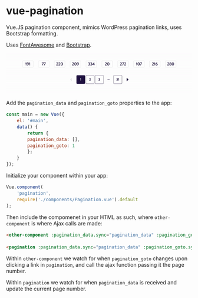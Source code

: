 # vue-pagination
Vue.JS pagination component, mimics WordPress pagination links, uses Bootstrap formatting.

Uses [FontAwesome](https://fontawesome.com) and [Bootstrap](https://getbootstrap.com/).

![foo](https://raw.githubusercontent.com/zenithtech/vue-pagination/master/menu.gif)


Add the `pagination_data` and `pagination_goto` properties to the app:
```javascript
const main = new Vue({
    el: '#main',
    data() {
        return {
		pagination_data: [],
		pagination_goto: 1
        };
    }
});
```


Initialize your component within your app:
```javascript
Vue.component(
	'pagination',
	require('./components/Pagination.vue').default
);
```

Then include the compomenet in your HTML as such, where `other-component` is where Ajax calls are made:

```html
<other-component :pagination_data.sync="pagination_data" :pagination_goto.sync="pagination_goto"></other-component>

<pagination :pagination_data.sync="pagination_data" :pagination_goto.sync="pagination_goto"></pagination>
```

Within `other-component` we watch for when `pagination_goto` changes upon clicking a link in `pagination`, and call the ajax function passing it the page number.

Within `pagination` we watch for when `pagination_data` is received and update the current page number.
